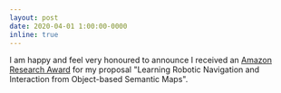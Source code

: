 ```yaml
---
layout: post
date: 2020-04-01 1:00:00-0000
inline: true
---
```


I am happy and feel very honoured to announce I received an [Amazon Research Award](https://ara.amazon-ml.com/) for my proposal "Learning Robotic Navigation and Interaction from Object-based Semantic Maps". 
